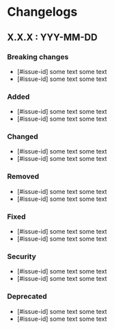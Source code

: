 # Changelogs

## X.X.X : YYY-MM-DD

### Breaking changes
- [#issue-id] some text some text
- [#issue-id] some text some text

### Added
- [#issue-id] some text some text
- [#issue-id] some text some text

### Changed
- [#issue-id] some text some text
- [#issue-id] some text some text

### Removed
- [#issue-id] some text some text
- [#issue-id] some text some text

### Fixed
- [#issue-id] some text some text
- [#issue-id] some text some text

### Security
- [#issue-id] some text some text
- [#issue-id] some text some text

### Deprecated
- [#issue-id] some text some text
- [#issue-id] some text some text
